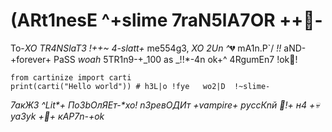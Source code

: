 # (ARt1nesE ^+slime 7raN5lA7OR ++💯-

To-_XO TR4NSlaT3 !++~ 4-slatt+_ me554g3, *XO 2Un ^*💔 mA1n.P`/ _!!_ aND-+forever+ PaSS _woah_ 5TR1n9-+_100 as _!!\*-4n ok+^ 4RgumEn7 !ok🦋!

```shell
from cartinize import carti
print(carti("Hello world")) # h3L|o !fye   wo2|D  !~slime-
```

_7акЖ3 ^Lit*+ ПоЗbОлЯЕт-*xo! n3pевОДИт +vampire+ рycсКnй 💫!+ н4 +💀 yaЗyk +👹+ кАР7n-+ok_
